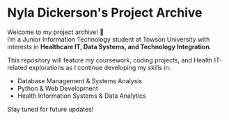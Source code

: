 # Nyla Dickerson's Project Archive

Welcome to my project archive! 👋  
I’m a Junior Information Technology student at Towson University with interests in **Healthcare IT, Data Systems, and Technology Integration**.

This repository will feature my coursework, coding projects, and Health IT-related explorations as I continue developing my skills in:
- Database Management & Systems Analysis  
- Python & Web Development  
- Health Information Systems & Data Analytics  

Stay tuned for future updates!
